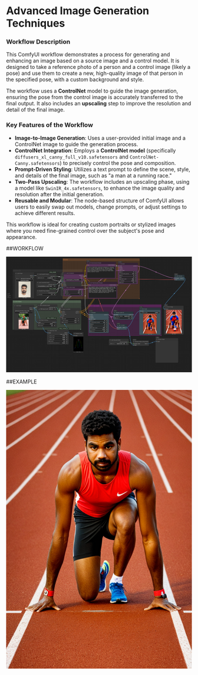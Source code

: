 
# Advanced Image Generation Techniques


### Workflow Description

This ComfyUI workflow demonstrates a process for generating and enhancing an image based on a source image and a control model. It is designed to take a reference photo of a person and a control image (likely a pose) and use them to create a new, high-quality image of that person in the specified pose, with a custom background and style.

The workflow uses a **ControlNet** model to guide the image generation, ensuring the pose from the control image is accurately transferred to the final output. It also includes an **upscaling** step to improve the resolution and detail of the final image.

### Key Features of the Workflow

* **Image-to-Image Generation**: Uses a user-provided initial image and a ControlNet image to guide the generation process.
* **ControlNet Integration**: Employs a **ControlNet model** (specifically `diffusers_xl_canny_full_v10.safetensors` and `ControlNet-Canny.safetensors`) to precisely control the pose and composition.
* **Prompt-Driven Styling**: Utilizes a text prompt to define the scene, style, and details of the final image, such as "a man at a running race."
* **Two-Pass Upscaling**: The workflow includes an upscaling phase, using a model like `SwinIR_4x.safetensors`, to enhance the image quality and resolution after the initial generation.
* **Reusable and Modular**: The node-based structure of ComfyUI allows users to easily swap out models, change prompts, or adjust settings to achieve different results.

This workflow is ideal for creating custom portraits or stylized images where you need fine-grained control over the subject's pose and appearance.

##WORKFLOW

![App Screenshot](runningrase.png)

##EXAMPLE

![App Screenshot](images/ComfyUI_00576_.png)







